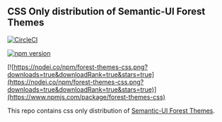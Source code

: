 ## CSS Only distribution of Semantic-UI Forest Themes

[![CircleCI](https://circleci.com/gh/semantic-ui-forest/forest-themes.svg?style=svg)](https://circleci.com/gh/semantic-ui-forest/forest-themes)

[![npm version](https://badge.fury.io/js/forest-themes-css.svg)](https://badge.fury.io/js/forest-themes-css)

[![https://nodei.co/npm/forest-themes-css.png?downloads=true&downloadRank=true&stars=true](https://nodei.co/npm/forest-themes-css.png?downloads=true&downloadRank=true&stars=true)](https://www.npmjs.com/package/forest-themes-css)

This repo contains css only distribution of [Semantic-UI Forest Themes](https://github.com/semantic-ui-forest/forest-themes).
